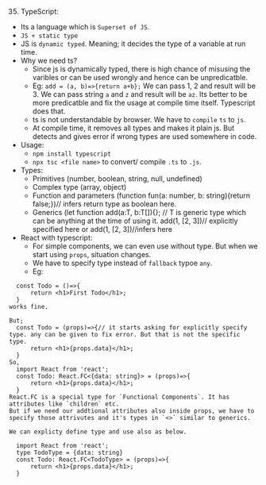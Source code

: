 35. TypeScript:
  - Its a language which is `Superset of JS`.
  - `JS + static type`
  - JS is `dynamic typed`. Meaning; it decides the type of a variable at run time.
  - Why we need ts?
    - Since js is dynamically typed, there is high chance of misusing the varibles or can be used wrongly and hence can be unpredicatble.
    - Eg:
    `add = (a, b)=>{return a+b};`
    We can pass 1, 2 and result will be 3. 
    We can pass string `a` and `z` and result will be `az`.
    Its better to be more predicatble and fix the usage at compile time itself. Typescript does that.
    - ts is not understandable by browser. We have to `compile` `ts` to `js`.
    - At compile time, it removes all types and makes it plain js. But detects and gives error if wrong types are used somewhere in code.
  - Usage:
    - `npm install typescript`
    - `npx tsc <file name>` to convert/ compile `.ts` to `.js`.
  - Types:
    * Primitives (number, boolean, string, null, undefined)
    * Complex type (array, object)
    * Function and parameters (function fun(a: number, b: string){return false;})// infers return type as boolean here.
    * Generics (let function add<T>(a:T, b:T[]){}; // T is generic type which can be anything at the time of using it. 
      add<number>(1, [2, 3])// explicitly specified here or add(1, [2, 3])//infers here
  - React with typescript:
    * For simple components, we can even use without type. But when we start using `props`, situation changes. 
    * We have to specify type instead of `fallback` typoe `any`.
    * Eg:
  ```
    const Todo = ()=>{
        return <h1>First Todo</h1>;
    }
  works fine.
  
  But;
    const Todo = (props)=>{// it starts asking for explicitly specify type. any can be given to fix error. But that is not the specific type.
        return <h1>{props.data}</h1>;
    }
  So,
    import React from 'react';
    const Todo: React.FC<{data: string}> = (props)=>{
        return <h1>{props.data}</h1>;
    }
  React.FC is a special type for `Functional Components`. It has attributes like `children` etc.
  But if we need our addtional attributes also inside props, we have to specify those attrivutes and it's types in `<>` similar to generics.
 
  We can explicty define type and use also as below.
 
    import React from 'react';
    type TodoType = {data: string}
    const Todo: React.FC<TodoType> = (props)=>{
        return <h1>{props.data}</h1>;
    }
  ```
  
